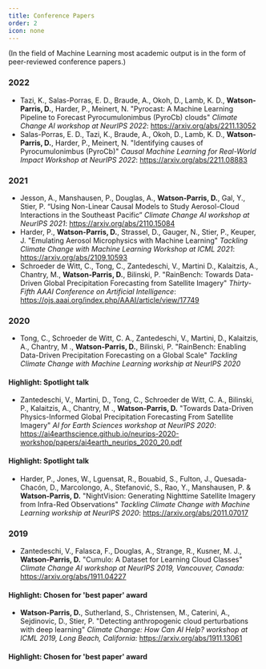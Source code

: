 ```yaml
---
title: Conference Papers
order: 2
icon: none
---
```


(In the field of Machine Learning most academic output is in the form of peer-reviewed conference papers.)

### 2022
 - Tazi, K., Salas-Porras, E. D., Braude, A., Okoh, D., Lamb, K. D., **Watson-Parris, D.**, Harder, P., Meinert, N. 
   "Pyrocast: A Machine Learning Pipeline to Forecast Pyrocumulonimbus (PyroCb) clouds" *Climate Change AI workshop 
   at NeurIPS 2022*: <https://arxiv.org/abs/2211.13052>
 - Salas-Porras, E. D., Tazi, K., Braude, A., Okoh, D., Lamb, K. D., **Watson-Parris, D.**, Harder, P., Meinert, N. 
   "Identifying causes of Pyrocumulonimbus (PyroCb)" *Causal Machine Learning for Real-World Impact Workshop at 
   NeurIPS 2022*: 
   <https://arxiv.org/abs/2211.08883>

### 2021
 - Jesson, A., Manshausen, P., Douglas, A., **Watson-Parris, D.**, Gal, Y., Stier, P. 
   “Using Non-Linear Causal Models to Study Aerosol-Cloud Interactions in the Southeast Pacific”
   *Climate Change AI workshop at NeurIPS 2021*: <https://arxiv.org/abs/2110.15084>
 - Harder, P., **Watson-Parris, D.**, Strassel, D., Gauger, N., Stier, P., Keuper, J. 
  "Emulating Aerosol Microphysics with Machine Learning" *Tackling Climate Change with Machine Learning Workshop at 
   ICML 2021*: <https://arxiv.org/abs/2109.10593>
 - Schroeder de Witt, C., Tong, C., Zantedeschi, V., Martini D.,
    Kalaitzis, A., Chantry, M., **Watson-Parris, D.**, Bilinski, P.
    "RainBench: Towards Data-Driven Global Precipitation Forecasting
    from Satellite Imagery" *Thirty-Fifth AAAI Conference on Artificial
    Intelligence*: <https://ojs.aaai.org/index.php/AAAI/article/view/17749>

### 2020

 - Tong, C., Schroeder de Witt, C. A., Zantedeschi, V., Martini, D., Kalaitzis, A., Chantry, M
 ., **Watson-Parris, D.**, Bilinski, P. "RainBench: Enabling Data-Driven Precipitation Forecasting on a Global Scale" *Tackling
  Climate Change with
  Machine Learning workship at NeurIPS 2020*
#### Highlight: Spotlight talk
 - Zantedeschi, V., Martini, D., Tong, C., Schroeder de Witt, C. A., Bilinski, P., Kalaitzis, A., Chantry, M
 ., **Watson-Parris, D.** "Towards Data-Driven Physics-Informed Global Precipitation Forecasting From Satellite
  Imagery" *AI for Earth Sciences workshop at NeurIPS 2020*: <https://ai4earthscience.github.io/neurips-2020-workshop/papers/ai4earth_neurips_2020_20.pdf>  
#### Highlight: Spotlight talk
 - Harder, P., Jones, W., Lguensat, R., Bouabid, S., Fulton, J., Quesada-Chacón, D., 
   Marcolongo, A., Stefanović, S., Rao, Y., Manshausen, P. & **Watson-Parris, D.** 
   "NightVision: Generating Nighttime Satellite Imagery from Infra-Red Observations"
   *Tackling Climate Change with Machine Learning workship at NeurIPS 2020*:
   <https://arxiv.org/abs/2011.07017>

### 2019
 -  Zantedeschi, V., Falasca, F., Douglas, A., Strange, R., Kusner, M.
    J., **Watson-Parris, D.** "Cumulo: A Dataset for Learning Cloud
    Classes" *Climate Change AI workshop at NeurIPS 2019, Vancouver,
    Canada:* <https://arxiv.org/abs/1911.04227>  
#### Highlight: Chosen for 'best paper' award
 -  **Watson-Parris, D.**, Sutherland, S., Christensen, M., Caterini,
    A., Sejdinovic, D., Stier, P. "Detecting anthropogenic cloud
    perturbations with deep learning" *Climate Change: How Can AI Help?
    workshop at ICML 2019, Long Beach, California:*
    <https://arxiv.org/abs/1911.13061>  
#### Highlight: Chosen for 'best paper' award
